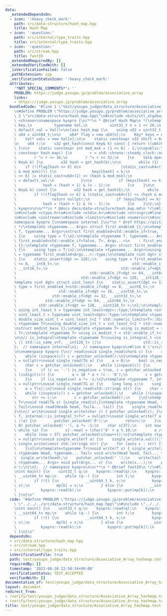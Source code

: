 ```yaml
---
data:
  _extendedDependsOn:
  - icon: ':heavy_check_mark:'
    path: src/data-structure/hash_map.hpp
    title: Hash Map
  - icon: ':question:'
    path: src/internal/type_traits.hpp
    title: src/internal/type_traits.hpp
  - icon: ':question:'
    path: src/stream.hpp
    title: fastIO
  _extendedRequiredBy: []
  _extendedVerifiedWith: []
  _isVerificationFailed: false
  _pathExtension: cpp
  _verificationStatusIcon: ':heavy_check_mark:'
  attributes:
    '*NOT_SPECIAL_COMMENTS*': ''
    PROBLEM: https://judge.yosupo.jp/problem/associative_array
    links:
    - https://judge.yosupo.jp/problem/associative_array
  bundledCode: "#line 1 \"test/yosupo_judge/data_structure/Associative_Array_hashmap.test.cpp\"\
    \n#define PROBLEM \"https://judge.yosupo.jp/problem/associative_array\"\n#line\
    \ 2 \"src/data-structure/hash_map.hpp\"\n#include <bits/stl_algobase.h>\n#include\
    \ <chrono>\nnamespace kyopro {\n/**\n * @brief Hash Map\n */\ntemplate <typename\
    \ Key,\n          typename Val,\n          uint32_t n = 1 << 20,\n          Val\
    \ default_val = Val()>\nclass hash_map {\n    using u32 = uint32_t;\n    using\
    \ u64 = uint64_t;\n\n    u64* flag = new u64[n];\n    Key* keys = new Key[n];\n\
    \    Val* vals = new Val[n];\n\n    static constexpr u32 shift = 64 - std::__lg(n);\n\
    \n    u64 r;\n    u32 get_hash(const Key& k) const { return ((u64)k * r) >> shift;\
    \ }\n\n    static constexpr int mod_msk = (1 << 6) - 1;\n\npublic:\n    explicit\
    \ constexpr hash_map() {\n        r = std::chrono::steady_clock::now().time_since_epoch().count();\n\
    \        r ^= r >> 16;\n        r ^= r << 32;\n    }\n    Val& operator[](const\
    \ Key& k) {\n        u32 hash = get_hash(k);\n\n        while (1) {\n        \
    \    if (!(flag[hash >> 6] &\n                  (static_cast<u64>(1) << (hash\
    \ & mod_msk)))) {\n                keys[hash] = k;\n                flag[hash\
    \ >> 6] |= static_cast<u64>(1) << (hash & mod_msk);\n                return vals[hash]\
    \ = default_val;\n            }\n\n            if (keys[hash] == k) return vals[hash];\n\
    \            hash = (hash + 1) & (n - 1);\n        }\n    }\n\n    Val* find(const\
    \ Key& k) const {\n        u32 hash = get_hash(k);\n        while (1) {\n    \
    \        if (!(flag[hash >> 6] & (static_cast<u64>(1) << (hash & mod_msk))))\n\
    \                return nullptr;\n            if (keys[hash] == k) return &(vals[hash]);\n\
    \            hash = (hash + 1) & (n - 1);\n        }\n    }\n};\n};  // namespace\
    \ kyopro\n\n/**\n * @docs docs/data-structure/hash_map.md\n */\n#line 2 \"src/stream.hpp\"\
    \n#include <ctype.h>\n#include <stdio.h>\n#include <string>\n#line 2 \"src/internal/type_traits.hpp\"\
    \n#include <iostream>\n#include <limits>\n#include <numeric>\n#include <typeinfo>\n\
    namespace kyopro {\nnamespace internal {\n/*\n * @ref https://qiita.com/kazatsuyu/items/f8c3b304e7f8b35263d8\n\
    \ */\ntemplate <typename... Args> struct first_enabled {};\n\ntemplate <typename\
    \ T, typename... Args>\nstruct first_enabled<std::enable_if<true, T>, Args...>\
    \ {\n    using type = T;\n};\ntemplate <typename T, typename... Args>\nstruct\
    \ first_enabled<std::enable_if<false, T>, Args...>\n    : first_enabled<Args...>\
    \ {};\ntemplate <typename T, typename... Args> struct first_enabled<T, Args...>\
    \ {\n    using type = T;\n};\n\ntemplate <typename... Args>\nusing first_enabled_t\
    \ = typename first_enabled<Args...>::type;\n\ntemplate <int dgt> struct int_least\
    \ {\n    static_assert(dgt <= 128);\n    using type = first_enabled_t<std::enable_if<dgt\
    \ <= 8, __int8_t>,\n                                 std::enable_if<dgt <= 16,\
    \ __int16_t>,\n                                 std::enable_if<dgt <= 32, __int32_t>,\n\
    \                                 std::enable_if<dgt <= 64, __int64_t>,\n    \
    \                             std::enable_if<dgt <= 128, __int128_t> >;\n};\n\
    template <int dgt> struct uint_least {\n    static_assert(dgt <= 128);\n    using\
    \ type = first_enabled_t<std::enable_if<dgt <= 8, __uint8_t>,\n              \
    \                   std::enable_if<dgt <= 16, __uint16_t>,\n                 \
    \                std::enable_if<dgt <= 32, __uint32_t>,\n                    \
    \             std::enable_if<dgt <= 64, __uint64_t>,\n                       \
    \          std::enable_if<dgt <= 128, __uint128_t> >;\n};\n\ntemplate <int dgt>\
    \ using int_least_t = typename int_least<dgt>::type;\ntemplate <int dgt> using\
    \ uint_least_t = typename uint_least<dgt>::type;\n\ntemplate <typename T>\nusing\
    \ double_size_uint_t = uint_least_t<2 * std::numeric_limits<T>::digits>;\n\ntemplate\
    \ <typename T>\nusing double_size_int_t = int_least_t<2 * std::numeric_limits<T>::digits>;\n\
    \nstruct modint_base {};\ntemplate <typename T> using is_modint = std::is_base_of<modint_base,\
    \ T>;\ntemplate <typename T> using is_modint_t = std::enable_if_t<is_modint<T>::value>;\n\
    \n\n// is_integral\ntemplate <typename T>\nusing is_integral_t =\n    std::enable_if_t<std::is_integral_v<T>\
    \ || std::is_same_v<T, __int128_t> ||\n                   std::is_same_v<T, __uint128_t>>;\n\
    };  // namespace internal\n};  // namespace kyopro\n#line 6 \"src/stream.hpp\"\
    \n\nnamespace kyopro {\n// read\nvoid single_read(char& c) {\n    c = getchar_unlocked();\n\
    \    while (isspace(c)) c = getchar_unlocked();\n}\ntemplate <typename T, internal::is_integral_t<T>*\
    \ = nullptr>\nvoid single_read(T& a) {\n    a = 0;\n    bool is_negative = false;\n\
    \    char c = getchar_unlocked();\n    while (isspace(c)) {\n        c = getchar_unlocked();\n\
    \    }\n    if (c == '-') is_negative = true, c = getchar_unlocked();\n    while\
    \ (isdigit(c)) {\n        a = 10 * a + (c - '0');\n        c = getchar_unlocked();\n\
    \    }\n    if (is_negative) a *= -1;\n}\ntemplate <typename T, internal::is_modint_t<T>*\
    \ = nullptr>\nvoid single_read(T& a) {\n    long long x;\n    single_read(x);\n\
    \    a = T(x);\n}\nvoid single_read(std::string& str) {\n    char c = getchar_unlocked();\n\
    \    while (isspace(c)) c = getchar_unlocked();\n    while (!isspace(c)) {\n \
    \       str += c;\n        c = getchar_unlocked();\n    }\n}\ntemplate<typename\
    \ T>\nvoid read(T& x) {single_read(x);}\ntemplate <typename Head, typename...\
    \ Tail>\nvoid read(Head& head, Tail&... tail) {\n    single_read(head), read(tail...);\n\
    }\n\n// write\nvoid single_write(char c) { putchar_unlocked(c); }\ntemplate <typename\
    \ T, internal::is_integral_t<T>* = nullptr>\nvoid single_write(T a) {\n    if\
    \ (!a) {\n        putchar_unlocked('0');\n        return;\n    }\n    if (a <\
    \ 0) putchar_unlocked('-'), a *= -1;\n    char s[37];\n    int now = 37;\n   \
    \ while (a) {\n        s[--now] = (char)'0' + a % 10;\n        a /= 10;\n    }\n\
    \    while (now < 37) putchar_unlocked(s[now++]);\n}\ntemplate <typename T, internal::is_modint_t<T>*\
    \ = nullptr>\nvoid single_write(T a) {\n    single_write(a.val());\n}\n\nvoid\
    \ single_write(const std::string& str) {\n    for (auto c : str) {\n        putchar_unlocked(c);\n\
    \    }\n}\n\ntemplate<typename T>\nvoid write(T x) { single_write(x); }\ntemplate\
    \ <typename Head, typename... Tail> void write(Head head, Tail... tail) {\n  \
    \  single_write(head);\n    putchar_unlocked(' ');\n    write(tail...);\n}\ntemplate\
    \ <typename... Args> void put(Args... x) {\n    write(x...);\n    putchar_unlocked('\\\
    n');\n}\n};  // namespace kyopro\n\n/**\n * @brief fastIO\n */\n#line 4 \"test/yosupo_judge/data_structure/Associative_Array_hashmap.test.cpp\"\
    \nint main() {\n    uint32_t q;\n    kyopro::read(q);\n    kyopro::hash_map<__uint64_t,\
    \ __uint64_t> mp;\n    while (q--) {\n        int t;\n        kyopro::read(t);\n\
    \        if (!t) {\n            __uint64_t k, v;\n            kyopro::read(k,\
    \ v);\n            mp[k] = v;\n        } else {\n            __uint64_t k;\n \
    \           kyopro::read(k);\n            kyopro::put(mp[k]);\n        }\n   \
    \ }\n}\n"
  code: "#define PROBLEM \"https://judge.yosupo.jp/problem/associative_array\"\n#include\
    \ \"../../../src/data-structure/hash_map.hpp\"\n#include \"../../../src/stream.hpp\"\
    \nint main() {\n    uint32_t q;\n    kyopro::read(q);\n    kyopro::hash_map<__uint64_t,\
    \ __uint64_t> mp;\n    while (q--) {\n        int t;\n        kyopro::read(t);\n\
    \        if (!t) {\n            __uint64_t k, v;\n            kyopro::read(k,\
    \ v);\n            mp[k] = v;\n        } else {\n            __uint64_t k;\n \
    \           kyopro::read(k);\n            kyopro::put(mp[k]);\n        }\n   \
    \ }\n}\n"
  dependsOn:
  - src/data-structure/hash_map.hpp
  - src/stream.hpp
  - src/internal/type_traits.hpp
  isVerificationFile: true
  path: test/yosupo_judge/data_structure/Associative_Array_hashmap.test.cpp
  requiredBy: []
  timestamp: '2023-08-20 22:50:34+09:00'
  verificationStatus: TEST_ACCEPTED
  verifiedWith: []
documentation_of: test/yosupo_judge/data_structure/Associative_Array_hashmap.test.cpp
layout: document
redirect_from:
- /verify/test/yosupo_judge/data_structure/Associative_Array_hashmap.test.cpp
- /verify/test/yosupo_judge/data_structure/Associative_Array_hashmap.test.cpp.html
title: test/yosupo_judge/data_structure/Associative_Array_hashmap.test.cpp
---
```

